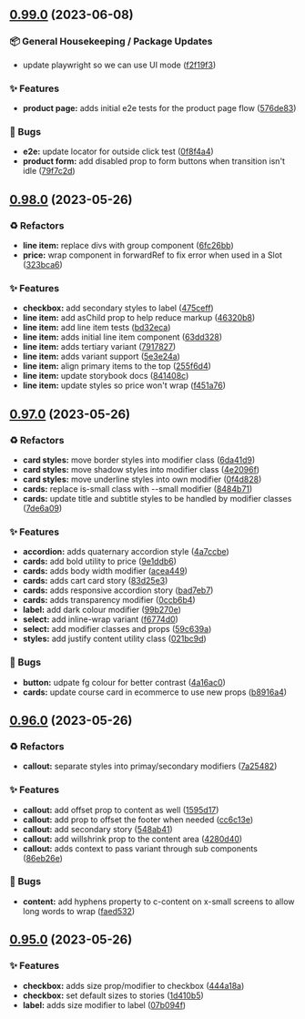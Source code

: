 ## [0.99.0](https://github.com/Open-Study-College/osc/compare/v0.98.0...v0.99.0) (2023-06-08)


### 📦 General Housekeeping / Package Updates

* update playwright so we can use UI mode ([f2f19f3](https://github.com/Open-Study-College/osc/commit/f2f19f3bc8cde0964bd3a42980b43018795e637c))


### ✨ Features

* **product page:** adds initial e2e tests for the product page flow ([576de83](https://github.com/Open-Study-College/osc/commit/576de83fd4c8557aa48ae4c0df6a2703a4cfe909))


### 🐛 Bugs

* **e2e:** update locator for outside click test ([0f8f4a4](https://github.com/Open-Study-College/osc/commit/0f8f4a413bf2e771ba999c116a50af19586f4384))
* **product form:** add disabled prop to form buttons when transition isn't idle ([79f7c2d](https://github.com/Open-Study-College/osc/commit/79f7c2d7c6d4f25d8133c6b65984e69af9c78577))

## [0.98.0](https://github.com/Open-Study-College/osc/compare/v0.97.0...v0.98.0) (2023-05-26)


### ♻️ Refactors

* **line item:** replace divs with group component ([6fc26bb](https://github.com/Open-Study-College/osc/commit/6fc26bb5e03660ae1d30de368aa717251f61b066))
* **price:** wrap component in forwardRef to fix error when used in a Slot ([323bca6](https://github.com/Open-Study-College/osc/commit/323bca6a05056e0500ddbb2499fe701936e68c1e))


### ✨ Features

* **checkbox:** add secondary styles to label ([475ceff](https://github.com/Open-Study-College/osc/commit/475ceffae7c8294d1d4aba5c024ecb0b0265e85b))
* **line item:** add asChild prop to help reduce markup ([46320b8](https://github.com/Open-Study-College/osc/commit/46320b8875a6d67cf9a988605727921d20356fc9))
* **line item:** add line item tests ([bd32eca](https://github.com/Open-Study-College/osc/commit/bd32eca8edcc5726b34b05910dd11997d59192da))
* **line item:** adds initial line item component ([63dd328](https://github.com/Open-Study-College/osc/commit/63dd328b17e77626dbc61f1d461303a730029977))
* **line item:** adds tertiary variant ([7917827](https://github.com/Open-Study-College/osc/commit/7917827497750c0f414501a1a9c8ee40a6fafed3))
* **line item:** adds variant support ([5e3e24a](https://github.com/Open-Study-College/osc/commit/5e3e24a9c5d75be682ff097b0b6f13fcd5731887))
* **line item:** align primary items to the top ([255f6d4](https://github.com/Open-Study-College/osc/commit/255f6d41a07cb943333b8ccdbd31e14e0e7aa942))
* **line item:** update storybook docs ([841408c](https://github.com/Open-Study-College/osc/commit/841408c903985ea493413686f434b710cffe2acc))
* **line item:** update styles so price won't wrap ([f451a76](https://github.com/Open-Study-College/osc/commit/f451a76d9adfb4f9c98acba104bab7d05d4c0e74))

## [0.97.0](https://github.com/Open-Study-College/osc/compare/v0.96.0...v0.97.0) (2023-05-26)


### ♻️ Refactors

* **card styles:** move border styles into modifier class ([6da41d9](https://github.com/Open-Study-College/osc/commit/6da41d9b6a285222b1406e33a7ed3238d8d6b25a))
* **card styles:** move shadow styles into modifier class ([4e2096f](https://github.com/Open-Study-College/osc/commit/4e2096fb1f12abbc52d09f68579bc433e7392d1f))
* **card styles:** move underline styles into own modifier ([0f4d828](https://github.com/Open-Study-College/osc/commit/0f4d8287f35e97643e7f28c4d99c8ed0646fcc55))
* **cards:** replace is-small class with --small modifier ([8484b71](https://github.com/Open-Study-College/osc/commit/8484b717da581cde07159cbeafbde0824d60306c))
* **cards:** update title and subtitle styles to be handled by modifier classes ([7de6a09](https://github.com/Open-Study-College/osc/commit/7de6a098d2782e49467babf51bc45e09fe58a1a8))


### ✨ Features

* **accordion:** adds quaternary accordion style ([4a7ccbe](https://github.com/Open-Study-College/osc/commit/4a7ccbe3a79d40336d3005abfcdad84f0bc3bf33))
* **cards:** add bold utility to price ([9e1ddb6](https://github.com/Open-Study-College/osc/commit/9e1ddb686ad660da016dcfccba73f49f51241cdd))
* **cards:** adds body width modifier ([acea449](https://github.com/Open-Study-College/osc/commit/acea4493d8ba7fc1e05d7accb23da5361b38a547))
* **cards:** adds cart card story ([83d25e3](https://github.com/Open-Study-College/osc/commit/83d25e3ee50e7640fb8bdf1c48f5a56bd620470a))
* **cards:** adds responsive accordion story ([bad7eb7](https://github.com/Open-Study-College/osc/commit/bad7eb7b1bc992963070afd4d080609ae0d48d56))
* **cards:** adds transparency modifier ([0ccb6b4](https://github.com/Open-Study-College/osc/commit/0ccb6b470a3878a21de165905037d18df5777dce))
* **label:** add dark colour modifier ([99b270e](https://github.com/Open-Study-College/osc/commit/99b270e24501bdfe43df6a285e25ad789949228f))
* **select:** add inline-wrap variant ([f6774d0](https://github.com/Open-Study-College/osc/commit/f6774d0c57af326b35c516e6890da28814b30b0d))
* **select:** add modifier classes and props ([59c639a](https://github.com/Open-Study-College/osc/commit/59c639aee32f231f9991960d68a828c4bd0493e3))
* **styles:** add justify content utility class ([021bc9d](https://github.com/Open-Study-College/osc/commit/021bc9d1334471e6e3a166609cfb12bde07b4f23))


### 🐛 Bugs

* **button:** udpate fg colour for better contrast ([4a16ac0](https://github.com/Open-Study-College/osc/commit/4a16ac05360a4863ea5e07762076dd650d7692f5))
* **cards:** update course card in ecommerce to use new props ([b8916a4](https://github.com/Open-Study-College/osc/commit/b8916a43e3995a604337f6c204fc5ced87e43936))

## [0.96.0](https://github.com/Open-Study-College/osc/compare/v0.95.0...v0.96.0) (2023-05-26)


### ♻️ Refactors

* **callout:** separate styles into primay/secondary modifiers ([7a25482](https://github.com/Open-Study-College/osc/commit/7a25482b62d8d0bf4f3a00ed3f86cbed6960ddea))


### ✨ Features

* **callout:** add offset prop to content as well ([1595d17](https://github.com/Open-Study-College/osc/commit/1595d177f984046d3af72e47219469dcbea69a03))
* **callout:** add prop to offset the footer when needed ([cc6c13e](https://github.com/Open-Study-College/osc/commit/cc6c13e0d97862480b9aeec2aa0528dc436181b9))
* **callout:** add secondary story ([548ab41](https://github.com/Open-Study-College/osc/commit/548ab410e13d4b7032b9a4cf0d0b99f6666cae60))
* **callout:** add willshrink prop to the content area ([4280d40](https://github.com/Open-Study-College/osc/commit/4280d40e687b7b50f2fe3f7490c71e113c033843))
* **callout:** adds context to pass variant through sub components ([86eb26e](https://github.com/Open-Study-College/osc/commit/86eb26e4b1eadf1d8c7bddaa2354f436edb030cf))


### 🐛 Bugs

* **content:** add hyphens property to c-content on x-small screens to allow long words to wrap ([faed532](https://github.com/Open-Study-College/osc/commit/faed53259572a129306557a9d3164289d175b9ef))

## [0.95.0](https://github.com/Open-Study-College/osc/compare/v0.94.0...v0.95.0) (2023-05-26)


### ✨ Features

* **checkbox:** adds size prop/modifier to checkbox ([444a18a](https://github.com/Open-Study-College/osc/commit/444a18a2a5042c6800f4c50025bcac641abd0f41))
* **checkbox:** set default sizes to stories ([1d410b5](https://github.com/Open-Study-College/osc/commit/1d410b5e65da857ef59204c1edc580c09949729a))
* **label:** adds size modifier to label ([07b094f](https://github.com/Open-Study-College/osc/commit/07b094fc9085441cc4a0994439b62f2645a5bff6))

